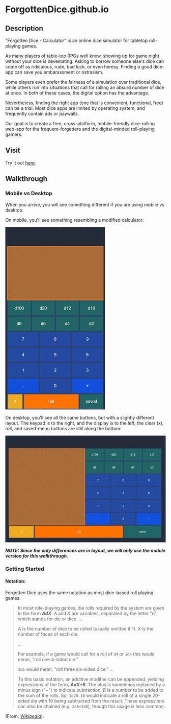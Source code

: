 # ForgottenDice.github.io

## Description
"Forgotten Dice - Calculator" is an online dice simulator for tabletop roll-playing games. 

As many players of table-top RPGs well know, showing up for game night without your dice is devestating. Asking to borrow someone else's dice can come off as ridiculous, rude, bad luck, or even heresy. Finding a good dice-app can save you embarassment or ostrasism. 

Some players even prefer the fairness of a simulation over traditional dice, while others run into situations that call for rolling an absurd number of dice at once. In both of these cases, the digital option has the advantage.

Nevertheless, finding the right app (one that is convenient, functional, free) can be a trial. Most dice apps are limited by operating system, and frequently contain ads or paywalls.

Our goal is to create a free, cross-platform, mobile-friendly dice-rolling web-app for the frequent-forgetters and the digital-minded roll-playing gamers.

## Visit
Try it out [here](https://ForgottenDice.github.io).

## Walkthrough
### Mobile vs Desktop
When you arrive, you will see something different if you are using mobile vs desktop.

On mobile, you'll see something resembling a modified calculator:

![alt text](https://github.com/ForgottenDice/ForgottenDice.github.io/blob/master/reference-images/screen1-mbl.gif)

On desktop, you'll see all the same buttons, but with a slightly different layout. The keypad is to the right, and the display is to the left; the clear (x), roll, and saved-menu buttons are still along the bottom:

![alt text](https://github.com/ForgottenDice/ForgottenDice.github.io/blob/master/reference-images/screen1-dsk.gif)

__*NOTE: Since the only differences are in layout, we will only use the mobile version for this walkthrough.*__

### Getting Started

#### Notation:

Forgotten Dice uses the same notation as most dice-based roll playing games:

> In most role-playing games, die rolls required by the system are given in the form __*AdX*__. *A* and *X* are variables, separated by the letter "d", which stands for die or dice. *...*
> 
> *A* is the number of dice to be rolled (usually omitted if 1).
> *X* is the number of faces of each die.
> 
> *...*
>
> For example, if a game would call for a roll of `d4` or `1d4` this would mean, "roll one 4-sided die."
> 
> `3d6` would mean, "roll three six-sided dice." *...*
>
>To this basic notation, an additive modifier can be appended, yielding expressions of the form, __*AdX+B*__. The plus is sometimes replaced by a minus sign ("−") to indicate subtraction. *B* is a number to be added to the sum of the rolls. So, `1d20-10` would indicate a roll of a single 20-sided die with 10 being subtracted from the result. These expressions can also be chained (e.g. `2d6+1d8`), though this usage is less common.

(From: *[Wikipedia](https://en.wikipedia.org/wiki/Dice_notation)*).
